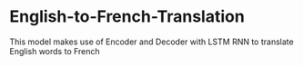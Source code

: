 # English-to-French-Translation
This model makes use of Encoder and Decoder with LSTM RNN to translate English words to French
